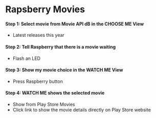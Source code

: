 # Rapsberry Movies


#### Step 1: Select movie from Movie API dB in the CHOOSE ME View
 * Latest releases this year

 
#### Step 2: Tell Raspberry that there is a movie waiting
 * Flash an LED

 
#### Step 3: Show my movie choice in the WATCH ME View
* Press Raspberry button


#### Step 4: WATCH ME shows the selected movie
* Show from Play Store Movies
* Click link to show the movie details directly on Play Store website
